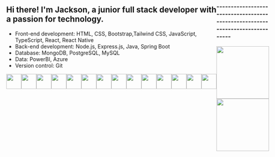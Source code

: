 <div style="display: flex; margin-bottom: 20px;">
  <div style="flex: 1; ">
    <h2>Hi there! I'm Jackson, a junior full stack developer with a passion for technology.</h2>
    <ul>
      <li>Front-end development: HTML, CSS, Bootstrap,Tailwind CSS, JavaScript, TypeScript, React, React Native</li>
      <li>Back-end development: Node.js, Express.js, Java, Spring Boot</li>
      <li>Database: MongoDB, PostgreSQL, MySQL</li>
      <li>Data: PowerBI, Azure</li>
      <li>Version control: Git</li>
    </ul>
    <div style="display: flex; justify-content: space-around; margin-top: 10px;">
      <img height="40px" src="https://cdn.svgporn.com/logos/html-5.svg"/>
      <img height="40px" src="https://cdn.svgporn.com/logos/css-3.svg"/>
      <img height="40px" src="https://cdn.svgporn.com/logos/tailwindcss-icon.svg"/>
      <img height="40px" src="https://cdn.svgporn.com/logos/react.svg"/>
      <img height="40px" src="https://cdn.svgporn.com/logos/java.svg"/>
      <img height="40px" src="https://cdn.svgporn.com/logos/javascript.svg"/>
      <img height="40px" src="https://cdn.svgporn.com/logos/typescript-icon.svg"/>
      <img height="40px" src="https://cdn.svgporn.com/logos/nodejs-icon.svg"/>
      <img height="40px" src="https://cdn.svgporn.com/logos/spring-icon.svg"/>
      <img height="40px" src="https://cdn.svgporn.com/logos/mongodb-icon.svg"/>
      <img height="40px" src="https://cdn.svgporn.com/logos/postgresql.svg"/>
      <img height="40px" src="https://cdn.svgporn.com/logos/git-icon.svg"/>
      <img height="40px" src="https://cdn.svgporn.com/logos/microsoft-azure.svg"/>
      <img height="40px" src="https://cdn.svgporn.com/logos/microsoft-power-bi.svg"/>
    </div>
  </div>
  <div style="flex: 1;">
    <h3>-----------------------------------------------------------------------------</h3>
    <a href="https://github.com/Jackson1611">
      <img  src="https://github-readme-stats.vercel.app/api/top-langs/?username=Jackson1611&layout=compact&theme=dark&hide_border=true" height="140" align="center" />
    </a>
<img src="https://github-readme-streak-stats.herokuapp.com/?user=Jackson1611&theme=dark&hide_border=true" height="140" align="center" ></img>
  
  </div>
</div>
